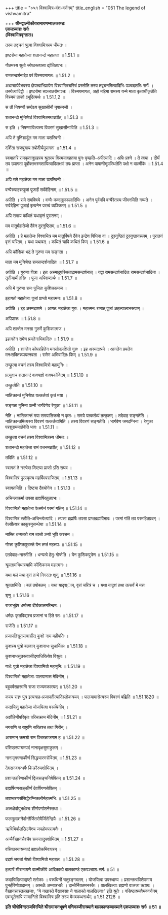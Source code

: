 +++
title = "०५१ विश्वामित्र-वंश-वर्णनम्"
title_english = "051 The legend of vishvamitra"

+++
**श्रीमद्वाल्मीकीयरामायणम्बालकाण्डः  
एकपञ्चाशः सर्गः  
(विश्वामित्रवृन्तातः)**

तस्य तद्वचनं श्रुत्वा विश्वामित्रस्य धीमतः ।

हृष्टरोमा महातेजाः शतानन्दो महातपाः ॥ 1.51.1 ॥

गौतमस्य सुतो ज्येष्ठस्तपसा द्योतितप्रभः ।

रामसन्दर्शनादेव परं विस्मयमागतः ॥ 1.51.2 ॥

अथाचार्यवैभवस्य ज्ञेयत्वाभिप्रायेण विश्वामित्रचरित्रं प्रस्तौति तस्य तद्वचनमित्यादिभिः पञ्चदशभिः सर्गैः । तस्येत्यादिद्वौ । हृष्टरोमा सञ्जातरोमाञ्चः । विस्मयमागतः, अहो महिमा रामस्य यन्मे माता कृतार्थीकृतेति विस्मयं प्राप्तो ऽभूदित्यर्थः ॥ 1.51.1,2 ॥

स तौ निषण्णौ सम्प्रेक्ष्य सुखासीनौ नृपात्मजौ ।

शतानन्दो मुनिश्रेष्ठं विश्वामित्रमथाब्रवीत् ॥ 1.51.3 ॥

स इति । निषण्णावित्यस्य विवरणं सुखासीनाविति ॥ 1.51.3 ॥

अपि ते मुनिशार्दूल मम माता यशस्विनी ।

दर्शिता राजपुत्राय तपोदीर्घमुपागता ॥ 1.51.4 ॥

स्वमातरि रामकृतानुग्रहस्य श्रुतस्य विस्मयावहतया पुनः पृच्छति–अपीत्यादि । अपिः प्रश्ने । ते त्वया । दीर्घं तप उपागता पूर्वोक्तभस्मशायित्वादिलक्षणं तपः प्राप्ता । अनेन पाषाणीभूयस्थितेति पक्षो न वाल्मीकेः ॥ 1.51.4 ॥

अपि रामे महातेजा मम माता यशस्विनी ।

वन्यैरुपाहरत्पूजां पूजार्हे सर्वदेहिनाम् ॥ 1.51.5 ॥

अपीति । रामे रामविषये । वन्यैः कन्दमूलफलादिभिः । अनेन पूर्वमपि वन्यैरेतस्य जीवनमिति गम्यते । सर्वदेहिनां पूजार्ह इत्यनेन परत्वं व्यञ्जितम् ॥ 1.51.5 ॥

अपि रामाय कथितं यथावृत्तं पुरातनम् ।

मम मातुर्महातेजो दैवेन दुरनुष्ठितम् ॥ 1.51.6 ॥

अपीति । हे महातेजः विश्वामित्र मम मातुर्विषये दैवेन इन्द्रेण विधिना वा । दुरनुष्ठितं दुरनुष्ठानरूपम् । पुरातनं वृत्तं चरितम् । यथा यथावत् । कथितं चापि कथितं किम् ॥ 1.51.6 ॥

अपि कौशिक भद्रं ते गुरुणा मम सङ्गता ।

माता मम मुनिश्रेष्ठ रामसन्दर्शनादितः ॥ 1.51.7 ॥

अपीति । गुरुणा पित्रा । इतः अस्मादुपस्थिताद्रामसन्दर्शनात् । यद्वा रामसन्दर्शनादितः रामसन्दर्शनादिना । तृतीयार्थे तसिः । पूजा अपिशब्दार्थः ॥ 1.51.7 ॥

अपि मे गुरुणा रामः पूजितः कुशिकात्मज ।

इहागतो महातेजाः पूजां प्राप्तो महात्मनः ॥ 1.51.8 ॥

अपीति । इह अस्मदाश्रमे । आगतः महातेजा गुरुः । महात्मनः रामात् पूजां अहल्यालाभरूपाम् ।

अपिप्राप्तः ॥ 1.51.8 ॥

अपि शान्तेन मनसा गुरुर्मे कुशिकात्मज ।

इहागतेन रामेण प्रयतेनाभिवादितः ॥ 1.51.9 ॥

अपीति । शान्तेन कोपरहितेन मनसोपलक्षितो गुरुः । इह अस्मदाश्रमे । आगतेन प्रयतेन मनःसक्तिरूपयत्नवता । रामेण अभिवादितः किम् ॥ 1.51.9 ॥

तच्छ्रुत्वा वचनं तस्य विश्वामित्रो महामुनिः ।

प्रत्युवाच शतानन्दं वाक्यज्ञो वाक्यकोविदम् ॥ 1.51.10 ॥

तच्छ्रुत्वेति ॥ 1.51.10 ॥

नातिक्रान्तं मुनिश्रेष्ठ यत्कर्तव्यं कृतं मया ।

सङ्गता मुनिना पत्नी भार्गवेणेव रेणुका ॥ 1.51.11 ॥

नेति । नातिक्रान्तं मया समयातिक्रमो न कृतः । समये यत्कर्तव्यं तत्कृतम् । तदेवाह सङ्गतेति । नातिक्रान्तमित्यस्य विवरणं यत्कर्तव्यमिति । तस्य विवरणं सङ्गतेति । भार्गवेण जमदग्निना । रेणुका परशुराममातेवेति भावः ॥ 1.51.11 ॥

तच्छ्रुत्वा वचनं तस्य विश्वामित्रस्य धीमतः ।

शतानन्दो महातेजा रामं वचनमब्रवीत् ॥ 1.51.12 ॥

तदिति ॥ 1.51.12 ॥

स्वागतं ते नरश्रेष्ठ दिष्ट्या प्राप्तो ऽसि राघव ।

विश्वामित्रं पुरस्कृत्य महर्षिमपराजितम् ॥ 1.51.13 ॥

स्वागतमिति । दिष्ट्या दैवयोगेन ॥ 1.51.13 ॥

अचिन्त्यकर्मा तपसा ब्रह्मर्षिरतुलप्रभः ।

विश्वामित्रो महातेजा वेत्स्येनं परमां गतिम् ॥ 1.51.14 ॥

विश्वामित्रं स्तौति–अचिन्त्येत्यादि । तपसा ब्रह्मर्षिः तपसा प्राप्तब्रह्मर्षिभावः । परमां गतिं तव परमहितप्रदम् । वेत्सीत्यत्र काकुरनुसन्धेया ॥ 1.51.14 ॥

नास्ति धन्यतरो राम त्वत्तो ऽन्यो भुवि कश्चन ।

गोप्ता कुशिकपुत्रस्ते येन तप्तं महत्तपः ॥ 1.51.15 ॥

एतदेवाह–नास्तीति । धन्यत्वे हेतुः गोप्तेति । येन कुशिकपुत्रेण ॥ 1.51.15 ॥

श्रूयतामभिधास्यामि कौशिकस्य महात्मनः ।

यथा बलं यथा वृत्तं तन्मे निगदतः शृणु ॥ 1.51.16 ॥

श्रूयतामिति । बलं तपोबलम् । यथा यादृश्ाम्, वृत्तं चरित्रं च । यथा यादृशं तथा तत्सर्वं मे मत्तः

शृणु ॥ 1.51.16 ॥

राजाभूदेष धर्मात्मा दीर्घकालमरिन्दमः ।

धर्मज्ञः कृतविद्यश्च प्रजानां च हिते रतः ॥ 1.51.17 ॥

राजेति ॥ 1.51.17 ॥

प्रजापतिसुतस्त्वासीत् कुशो नाम महीपतिः ।

कुशस्य पुत्रो बलवान् कुशनाभः सुधार्मिकः ॥ 1.51.18 ॥

कुशनाभसुतस्त्वासीद्गाधिरित्येव विश्रुतः ।

गाधेः पुत्रो महातेजा विश्वामित्रो महामुनिः ॥ 1.51.19 ॥

विश्वामित्रो महातेजाः पालयामास मेदिनीम् ।

बहुवर्षसहस्राणि राजा राज्यमकारयत् ॥ 1.51.20 ॥

कस्य राज्ञः पुत्र इत्यत्राह–प्रजापतीत्यादिश्लोकत्रयम् । पालयामासेत्यस्य विवरणं बह्विति ॥ 1.51.1820 ॥

कदाचित्तु महातेजा योजयित्वा वरूथिनीम् ।

अक्षौहिणीपरिवृतः परिचक्राम मेदिनीम् ॥ 1.51.21 ॥

नगराणि च राष्ट्राणि सरितश्च तथा गिरीन् ।

आश्रमान् क्रमशो राम विचरन्नाजगाम ह ॥ 1.51.22 ॥

वसिष्ठस्याश्रमपदं नानावृक्षसुमाकुलम् ।

नानामृगगणाकीर्णं सिद्धचारणसेवितम् ॥ 1.51.23 ॥

देवदानवगन्धर्वैः किन्नरैरुपशोभितम् ।

प्रशान्तहरिणाकीर्णं द्विजसङ्घनिषेवितम् ॥ 1.51.24 ॥

ब्रह्मर्षिगणसङ्कीर्णं देवर्षिगणसेवितम् ।

तपश्चरणसंसिद्धैरग्निकल्पैर्महात्मभिः ॥ 1.51.25 ॥

अब्भक्षैर्वायुभक्षैश्च शीर्णपर्णाशनैस्तथा ।

फलमूलाशनैर्दान्तैर्जितरोषैर्जितेन्द्रियैः ॥ 1.51.26 ॥

ऋषिभिर्वालखिल्यैश्च जपहोमपरायणैः ।

अन्यैर्वैखानसैश्चैव समन्तादुपशोभितम् ॥ 1.51.27 ॥

वसिष्ठस्याश्रमपदं ब्रह्मलोकमिवापरम् ।

ददर्श जयतां श्रेष्ठो विश्वामित्रो महाबलः ॥ 1.51.28 ॥

इत्यार्षे श्रीरामायणे वाल्मीकीये आदिकाव्ये बालकाण्डे एकपञ्चाशः सर्गः ॥ 51 ॥

कदाचिदित्याद्यष्टौ श्लोकाः । वरूथिनीं चतुरङ्गबलम् । योजयित्वा उपस्थाप्य । प्रशान्तत्वविशेषणाय पुनर्हरिणोपादानम् । अब्भक्षैः अम्मात्रभक्षैः । दान्तैर्नियतमनस्कैः । वालखिल्याः ब्रह्मणो वालजा ऋषयः । वैखानसास्तन्नखजाः, “ये नखास्ते वैखानसाः ये वालास्ते वालखिल्याः” इति श्रुतेः । वसिष्ठाश्रमवैभववर्णनम् एवम्भूतेनापि सम्मानितो विश्वामित्र इति तस्य वैभवकथनार्थम् ॥ 1.51.2128 ॥

**इति श्रीगोविन्दराजविरचिते श्रीरामायणभूषणे मणिमञ्जीराख्याने बालकाण्डव्याख्याने एकपञ्चाशः सर्गः ॥ 51 ॥**
